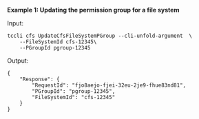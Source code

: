 **Example 1: Updating the permission group for a file system**



Input: 

```
tccli cfs UpdateCfsFileSystemPGroup --cli-unfold-argument  \
    --FileSystemId cfs-12345\
    --PGroupId pgroup-12345
```

Output: 
```
{
    "Response": {
        "RequestId": "fjo8aejo-fjei-32eu-2je9-fhue83nd81",
        "PGroupId": "pgroup-12345",
        "FileSystemId": "cfs-12345"
    }
}
```

